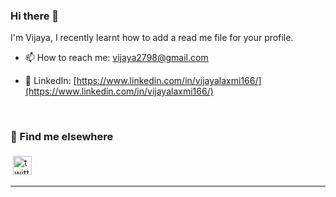 ### Hi there 👋

<!--
**vijaya22/vijaya22** is a ✨ _special_ ✨ repository because its `README.md` (this file) appears on your GitHub profile.

Here are some ideas to get you started:

- 🔭 I’m currently working on ...
- 🌱 I’m currently learning ...
- 👯 I’m looking to collaborate on ...
- 🤔 I’m looking for help with ...
- 💬 Ask me about ...
- 📫 How to reach me: ...
- 😄 Pronouns: ...
- ⚡ Fun fact: ...
-->

I'm Vijaya, I recently learnt how to add a read me file for your profile.
<br>
 - 📫 How to reach me: [vijaya2798@gmail.com](mailto:vijaya2798@gmail.com)
  
 - 🔗 LinkedIn: [https://www.linkedin.com/in/vijayalaxmi166/](https://www.linkedin.com/in/vijayalaxmi166/)
 
 <br>
 
<!--  
### Interests :

<br>

<code><img height="20" src="https://raw.githubusercontent.com/github/explore/80688e429a7d4ef2fca1e82350fe8e3517d3494d/topics/visual-studio-code/visual-studio-code.png"></code>
<code><img height="20" src="https://raw.githubusercontent.com/github/explore/80688e429a7d4ef2fca1e82350fe8e3517d3494d/topics/javascript/javascript.png"></code>
<code><img height = "20" src = "https://raw.githubusercontent.com/github/explore/80688e429a7d4ef2fca1e82350fe8e3517d3494d/topics/html/html.png"></code>
<code><img height = "20" src = "https://raw.githubusercontent.com/github/explore/80688e429a7d4ef2fca1e82350fe8e3517d3494d/topics/css/css.png"></code>
<code><img height="20" src="https://raw.githubusercontent.com/github/explore/80688e429a7d4ef2fca1e82350fe8e3517d3494d/topics/git/git.png"></code> 

-->

<!-- 
// Profile views
  <p align="left"> <img src="https://komarev.com/ghpvc/?username=AbhishekMaira10" alt="AbhishekMaiara10" /> </p>
-->

### 📢 Find me elsewhere
<p align="left">
  
  <a href="https://twitter.com/vijaya2296" target="_blank"><img height="30" src="https://raw.githubusercontent.com/vijaya22/vijaya22/master/Resources/png/twitter.png?raw=true" alt="twitter" style="vertical-align:top; margin:4px"></a>&nbsp;&nbsp;&nbsp;&nbsp;&nbsp;
   
 <!--  <a href="https://leetcode.com/vijaya2798/">
    <img src="https://raw.githubusercontent.com/vijaya2798/vijaya2798/master/Resources/svg/leetcode.svg" alt="leetcode" style="vertical-align:top; margin:4px">
  </a>&nbsp;&nbsp;&nbsp; -->
  
</p>


<hr>
<!-- 
<details>
<summary>📈 My GitHub Stats</summary>
<p align="center"> <img src="https://github-readme-stats.vercel.app/api?username=vijaya22&show_icons=true&theme=gotham" alt="vijaya" />
</details> -->

</br>

</div>

